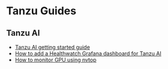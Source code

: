 # Tanzu Guides

## Tanzu AI
- [Tanzu AI getting started guide](Tanzu-AI/Tanzu-AI-getting-started-guide.md)
- [How to add a Healthwatch Grafana dashboard for Tanzu AI](/Tanzu-AI/how-to-add-a-Healthwatch-Grafana-dashboard-for-Tanzu-AI.md)
- [How to monitor GPU using nvtop](/Tanzu-AI/how-to-monitor-GPU-with-nvtop.md)
